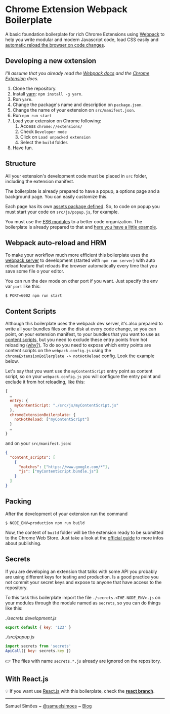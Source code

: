 # Chrome Extension Webpack Boilerplate

A basic foundation boilerplate for rich Chrome Extensions using [Webpack](https://webpack.github.io/) to help you write modular and modern Javascript code, load CSS easily and [automatic reload the browser on code changes](https://webpack.github.io/docs/webpack-dev-server.html#automatic-refresh).

## Developing a new extension

_I'll assume that you already read the [Webpack docs](https://webpack.github.io/docs) and the [Chrome Extension](https://developer.chrome.com/extensions/getstarted) docs._

1. Clone the repository.
2. Install [yarn](https://yarnpkg.com): `npm install -g yarn`.
3. Run `yarn`.
4. Change the package's name and description on `package.json`.
5. Change the name of your extension on `src/manifest.json`.
6. Run `npm run start`
7. Load your extension on Chrome following:
   1. Access `chrome://extensions/`
   2. Check `Developer mode`
   3. Click on `Load unpacked extension`
   4. Select the `build` folder.
8. Have fun.

## Structure

All your extension's development code must be placed in `src` folder, including the extension manifest.

The boilerplate is already prepared to have a popup, a options page and a background page. You can easily customize this.

Each page has its own [assets package defined](https://github.com/samuelsimoes/chrome-extension-webpack-boilerplate/blob/master/webpack.config.js#L16-L20). So, to code on popup you must start your code on `src/js/popup.js`, for example.

You must use the [ES6 modules](https://developer.mozilla.org/en-US/docs/Web/JavaScript/Reference/Statements/import) to a better code organization. The boilerplate is already prepared to that and [here you have a little example](https://github.com/samuelsimoes/chrome-extension-webpack-boilerplate/blob/master/src/js/popup.js#L2-L4).

## Webpack auto-reload and HRM

To make your workflow much more efficient this boilerplate uses the [webpack server](https://webpack.github.io/docs/webpack-dev-server.html) to development (started with `npm run server`) with auto reload feature that reloads the browser automatically every time that you save some file o your editor.

You can run the dev mode on other port if you want. Just specify the env var `port` like this:

```
$ PORT=6002 npm run start
```

## Content Scripts

Although this boilerplate uses the webpack dev server, it's also prepared to write all your bundles files on the disk at every code change, so you can point, on your extension manifest, to your bundles that you want to use as [content scripts](https://developer.chrome.com/extensions/content_scripts), but you need to exclude these entry points from hot reloading [(why?)](https://github.com/samuelsimoes/chrome-extension-webpack-boilerplate/issues/4#issuecomment-261788690). To do so you need to expose which entry points are content scripts on the `webpack.config.js` using the `chromeExtensionBoilerplate -> notHotReload` config. Look the example below.

Let's say that you want use the `myContentScript` entry point as content script, so on your `webpack.config.js` you will configure the entry point and exclude it from hot reloading, like this:

```js
{
  …
  entry: {
    myContentScript: "./src/js/myContentScript.js"
  },
  chromeExtensionBoilerplate: {
    notHotReload: ["myContentScript"]
  }
  …
}
```

and on your `src/manifest.json`:

```json
{
  "content_scripts": [
    {
      "matches": ["https://www.google.com/*"],
      "js": ["myContentScript.bundle.js"]
    }
  ]
}
```

## Packing

After the development of your extension run the command

```
$ NODE_ENV=production npm run build
```

Now, the content of `build` folder will be the extension ready to be submitted to the Chrome Web Store. Just take a look at the [official guide](https://developer.chrome.com/webstore/publish) to more infos about publishing.

## Secrets

If you are developing an extension that talks with some API you probably are using different keys for testing and production. Is a good practice you not commit your secret keys and expose to anyone that have access to the repository.

To this task this boilerplate import the file `./secrets.<THE-NODE_ENV>.js` on your modules through the module named as `secrets`, so you can do things like this:

_./secrets.development.js_

```js
export default { key: '123' }
```

_./src/popup.js_

```js
import secrets from 'secrets'
ApiCall({ key: secrets.key })
```

:point_right: The files with name `secrets.*.js` already are ignored on the repository.

## With React.js

:bulb: If you want use [React.js](https://facebook.github.io/react/) with this boilerplate, check the **[react branch](https://github.com/samuelsimoes/chrome-extension-webpack-boilerplate/tree/react)**.

---

Samuel Simões ~ [@samuelsimoes](https://twitter.com/samuelsimoes) ~ [Blog](http://blog.samuelsimoes.com/)
